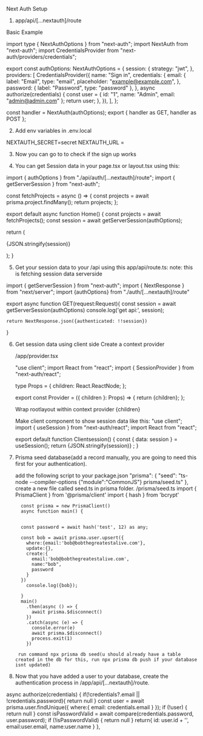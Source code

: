 Next Auth Setup

1.  app/api/[...nextauth]/route

Basic Example

import type { NextAuthOptions } from "next-auth";
import NextAuth from "next-auth";
import CredentialsProvider from "next-auth/providers/credentials";

export const authOptions: NextAuthOptions = {
session: {
strategy: "jwt",
},
providers: [
CredentialsProvider({
name: "Sign in",
credentials: {
email: {
label: "Email",
type: "email",
placeholder: "example@example.com",
},
password: { label: "Password", type: "password" },
},
async authorize(credentials) {
const user = { id: "1", name: "Admin", email: "admin@admin.com" };
return user;
},
}),
],
};

const handler = NextAuth(authOptions);
export { handler as GET, handler as POST };

2.  Add env variables in .env.local

NEXTAUTH_SECRET=secret
NEXTAUTH_URL = 

3.  Now you can go to  to check if the sign up works

4.  You can get Session data in your page.tsx or layout.tsx using this:

import { authOptions } from "./api/auth/[...nextauth]/route";
import { getServerSession } from "next-auth";

const fetchProjects = async () => {
const projects = await prisma.project.findMany();
return projects;
};

export default async function Home() {
const projects = await fetchProjects();
const session = await getServerSession(authOptions);

return (

{JSON.stringify(session)}


);
}

5.  Get your session data to your /api using this app/api/route.ts:
    note: this is fetching session data serverside

import { getServerSession } from "next-auth";
import { NextResponse } from "next/server";
import {authOptions} from "./auth/[...nextauth]/route"

export async function GET(request:Request){
const session = await getServerSession(authOptions)
console.log('get api:', session);

    return NextResponse.json({authenticated: !!session})

}

6.  Get session data using client side
    Create a context provider

    /app/provider.tsx

    "use client";
    import React from "react";
    import { SessionProvider } from "next-auth/react";

    type Props = {
    children: React.ReactNode;
    };

    export const Provider = ({ children }: Props) => {
    return  {children};
    };

    Wrap rootlayout within context provider
    {children}

    Make client component to show session data like this:
    "use client";
    import { useSession } from "next-auth/react";
    import React from "react";

    export default function Clientsession() {
    const { data: session } = useSession();
    return 
{JSON.stringify(session)}
;
    }

7.  Prisma seed database(add a record manually, you are going to need this first for your authentication).

    add the following script to your package.json
    "prisma": {
    "seed": "ts-node --compiler-options {"module":"CommonJS"} prisma/seed.ts"
    },
    create a new file called seed.ts in prisma folder.
    /prisma/seed.ts
    import { PrismaClient } from '@prisma/client'
    import { hash } from 'bcrypt'

          const prisma = new PrismaClient()
          async function main() {


          const password = await hash('test', 12) as any;

          const bob = await prisma.user.upsert({
            where:{email:'bob@bobthegreatestalive.com'},
            update:{},
            create:{
              email:'bob@bobthegreatestalive.com',
              name:"bob",
              password
            }
          })
            console.log({bob});

          }
          main()
            .then(async () => {
              await prisma.$disconnect()
            })
            .catch(async (e) => {
              console.error(e)
              await prisma.$disconnect()
              process.exit(1)
            })

         run command npx prisma db seed(u should already have a table created in the db for this, run npx prisma db push if your database isnt updated)

8.  Now that you have added a user to your database, create the authentication process in /app/api/[...nextauth]/route.

async authorize(credentials) {
        if(!credentials?.email || !credentials.password){
          return null
        }
        const user = await prisma.user.findUnique({
          where:{
            email: credentials.email
          }
        });
        if (!user) {
          return null
        }
        const isPasswordValid = await compare(credentials.password, user.password);
        if (!isPasswordValid) {
          return null
        }
        return{
          id: user.id + '',
          email:user.email,
          name:user.name
        }
      },